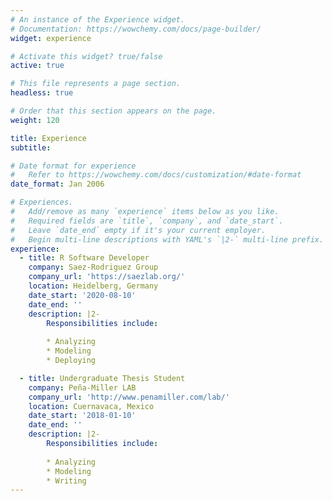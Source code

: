 ```yaml
---
# An instance of the Experience widget.
# Documentation: https://wowchemy.com/docs/page-builder/
widget: experience

# Activate this widget? true/false
active: true

# This file represents a page section.
headless: true

# Order that this section appears on the page.
weight: 120

title: Experience
subtitle:

# Date format for experience
#   Refer to https://wowchemy.com/docs/customization/#date-format
date_format: Jan 2006

# Experiences.
#   Add/remove as many `experience` items below as you like.
#   Required fields are `title`, `company`, and `date_start`.
#   Leave `date_end` empty if it's your current employer.
#   Begin multi-line descriptions with YAML's `|2-` multi-line prefix.
experience:
  - title: R Software Developer
    company: Saez-Rodriguez Group
    company_url: 'https://saezlab.org/'
    location: Heidelberg, Germany
    date_start: '2020-08-10'
    date_end: ''
    description: |2-
        Responsibilities include:
        
        * Analyzing
        * Modeling
        * Deploying

  - title: Undergraduate Thesis Student
    company: Peña-Miller LAB
    company_url: 'http://www.penamiller.com/lab/'
    location: Cuernavaca, Mexico
    date_start: '2018-01-10'
    date_end: ''
    description: |2-
        Responsibilities include:
        
        * Analyzing
        * Modeling
        * Writing
---
```

